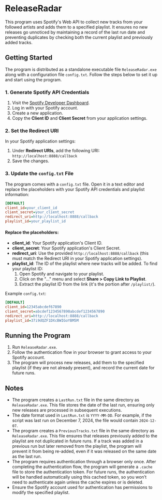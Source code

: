 # ReleaseRadar

This program uses Spotify's Web API to collect new tracks from your followed artists and adds them to a specified playlist. It ensures no new releases go unnoticed by maintaining a record of the last run date and preventing duplicates by checking both the current playlist and previously added tracks.

## Getting Started

The program is distributed as a standalone executable file `ReleaseRadar.exe` along with a configuration file `config.txt`. Follow the steps below to set it up and start using the program.

### 1. Generate Spotify API Credentials
1. Visit the [Spotify Developer Dashboard](https://developer.spotify.com/dashboard/).
2. Log in with your Spotify account.
3. Create a new application.
4. Copy the **Client ID** and **Client Secret** from your application settings.

### 2. Set the Redirect URI
In your Spotify application settings:
1. Under **Redirect URIs**, add the following URI:  
   `http://localhost:8888/callback`
2. Save the changes.

### 3. Update the `config.txt` File
The program comes with a `config.txt` file. Open it in a text editor and replace the placeholders with your Spotify API credentials and playlist information:

```ini
[DEFAULT]
client_id=your_client_id
client_secret=your_client_secret
redirect_uri=http://localhost:8888/callback
playlist_id=your_playlist_id
```

#### Replace the placeholders:
- **client_id**: Your Spotify application's Client ID.
- **client_secret**: Your Spotify application's Client Secret.
- **redirect_uri**: Use the provided `http://localhost:8888/callback` (this must match the Redirect URI in your Spotify application settings).
- **playlist_id**: The ID of the playlist where new tracks will be added. To find your playlist ID:
  1. Open Spotify and navigate to your playlist.
  2. Click on the "..." menu and select **Share > Copy Link to Playlist**.
  3. Extract the playlist ID from the link (it's the portion after `/playlist/`).

Example `config.txt`:

```ini
[DEFAULT]
client_id=12345abcdef67890
client_secret=abcdef1234567890abcdef1234567890
redirect_uri=http://localhost:8888/callback
playlist_id=37i9dQZF1DXcBWIGoYBM5M
```

## Running the Program
1. Run `ReleaseRadar.exe`.
2. Follow the authentication flow in your browser to grant access to your Spotify account.
3. The program will process new releases, add them to the specified playlist (if they are not already present), and record the current date for future runs.

## Notes
- The program creates a `LastRun.txt` file in the same directory as `ReleaseRadar.exe`. This file stores the date of the last run, ensuring only new releases are processed in subsequent executions.
- The date format used in `LastRun.txt` is `YYYY-MM-DD`. For example, if the script was last run on December 7, 2024, the file would contain `2024-12-07`.
- The program creates a `PreviousTracks.txt` file in the same directory as `ReleaseRadar.exe`. This file ensures that releases previously added to the playlist are not duplicated in future runs. If a track was added in a previous run but later removed from the playlist, the program will prevent it from being re-added, even if it was released on the same date as the last run.
- The program requires authentication through a browser only once. After completing the authentication flow, the program will generate a `.cache` file to store the authentication token. For future runs, the authentication will be handled automatically using this cached token, so you won’t need to authenticate again unless the cache expires or is deleted.
- Ensure the Spotify account used for authentication has permissions to modify the specified playlist.
